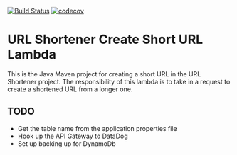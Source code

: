 [![Build Status](https://travis-ci.com/JamesCollerton/URL_Shortener_Create_Short_URL_Lambda.svg?branch=master)](https://travis-ci.com/JamesCollerton/URL_Shortener_Create_Short_URL_Lambda)
[![codecov](https://codecov.io/gh/JamesCollerton/URL_Shortener_Create_Short_URL_Lambda/branch/master/graph/badge.svg)](https://codecov.io/gh/JamesCollerton/URL_Shortener_Create_Short_URL_Lambda)

# URL Shortener Create Short URL Lambda

This is the Java Maven project for creating a short URL in the URL Shortener project. The responsibility of this lambda is to take in a request to create a shortened URL from a longer one.

## TODO

- Get the table name from the application properties file
- Hook up the API Gateway to DataDog
- Set up backing up for DynamoDb
